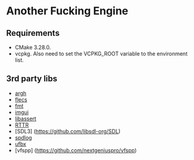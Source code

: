 # Another Fucking Engine

## Requirements
* CMake 3.28.0.
* vcpkg. Also need to set the VCPKG_ROOT variable to the environment list.

## 3rd party libs
* [argh](https://github.com/skypjack/entt)
* [flecs](https://github.com/SanderMertens/flecs)
* [fmt](https://github.com/fmtlib/fmt)
* [imgui](https://github.com/ocornut/imgui)
* [libassert](https://github.com/jeremy-rifkin/libassert)
* [RTTR](https://github.com/rttrorg/rttr)
* [SDL3] (https://github.com/libsdl-org/SDL)
* [spdlog](https://github.com/gabime/spdlog)
* [ufbx](https://github.com/ufbx/ufbx)
* [vfspp] (https://github.com/nextgeniuspro/vfspp)